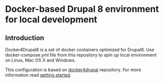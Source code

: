 # Docker-based Drupal 8 environment for local development
## Introduction

Docker4Drupal8 is a set of docker containers optimized for Drupal8. Use docker-compose.yml file from this repository to spin up local environment on Linux, Mac OS X and Windows.

This configuration is based on [docker4drupal](https://github.com/wodby/docker4drupal) repository. For more information read [getting started](http://docs.docker4drupal.org/en/latest/).
